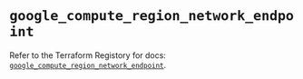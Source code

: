 # `google_compute_region_network_endpoint`

Refer to the Terraform Registory for docs: [`google_compute_region_network_endpoint`](https://registry.terraform.io/providers/hashicorp/google-beta/5.21.0/docs/resources/google_compute_region_network_endpoint).
